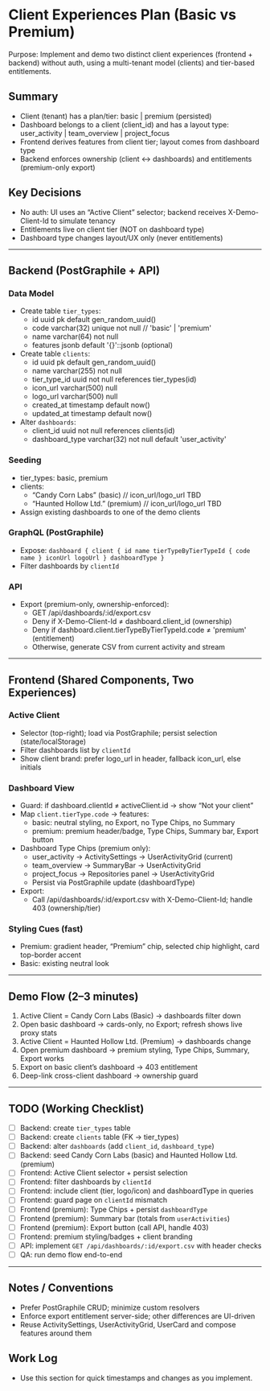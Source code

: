 # Client Experiences Plan (Basic vs Premium)

Purpose: Implement and demo two distinct client experiences (frontend + backend) without auth, using a multi-tenant model (clients) and tier-based entitlements.

## Summary
- Client (tenant) has a plan/tier: basic | premium (persisted)
- Dashboard belongs to a client (client_id) and has a layout type: user_activity | team_overview | project_focus
- Frontend derives features from client tier; layout comes from dashboard type
- Backend enforces ownership (client ↔ dashboards) and entitlements (premium-only export)

## Key Decisions
- No auth: UI uses an “Active Client” selector; backend receives X-Demo-Client-Id to simulate tenancy
- Entitlements live on client tier (NOT on dashboard type)
- Dashboard type changes layout/UX only (never entitlements)

---

## Backend (PostGraphile + API)
### Data Model
- Create table `tier_types`:
  - id uuid pk default gen_random_uuid()
  - code varchar(32) unique not null  // 'basic' | 'premium'
  - name varchar(64) not null
  - features jsonb default '{}'::jsonb (optional)
- Create table `clients`:
  - id uuid pk default gen_random_uuid()
  - name varchar(255) not null
  - tier_type_id uuid not null references tier_types(id)
  - icon_url varchar(500) null
  - logo_url varchar(500) null
  - created_at timestamp default now()
  - updated_at timestamp default now()
- Alter `dashboards`:
  - client_id uuid not null references clients(id)
  - dashboard_type varchar(32) not null default 'user_activity'

### Seeding
- tier_types: basic, premium
- clients:
  - “Candy Corn Labs” (basic)  // icon_url/logo_url TBD
  - “Haunted Hollow Ltd.” (premium)  // icon_url/logo_url TBD
- Assign existing dashboards to one of the demo clients

### GraphQL (PostGraphile)
- Expose: `dashboard { client { id name tierTypeByTierTypeId { code name } iconUrl logoUrl } dashboardType }`
- Filter dashboards by `clientId`

### API
- Export (premium-only, ownership-enforced):
  - GET /api/dashboards/:id/export.csv
  - Deny if X-Demo-Client-Id ≠ dashboard.client_id (ownership)
  - Deny if dashboard.client.tierTypeByTierTypeId.code ≠ 'premium' (entitlement)
  - Otherwise, generate CSV from current activity and stream

---

## Frontend (Shared Components, Two Experiences)
### Active Client
- Selector (top-right); load via PostGraphile; persist selection (state/localStorage)
- Filter dashboards list by `clientId`
- Show client brand: prefer logo_url in header, fallback icon_url, else initials

### Dashboard View
- Guard: if dashboard.clientId ≠ activeClient.id → show “Not your client”
- Map `client.tierType.code` → features:
  - basic: neutral styling, no Export, no Type Chips, no Summary
  - premium: premium header/badge, Type Chips, Summary bar, Export button
- Dashboard Type Chips (premium only):
  - user_activity → ActivitySettings → UserActivityGrid (current)
  - team_overview → SummaryBar → UserActivityGrid
  - project_focus → Repositories panel → UserActivityGrid
  - Persist via PostGraphile update (dashboardType)
- Export:
  - Call /api/dashboards/:id/export.csv with X-Demo-Client-Id; handle 403 (ownership/tier)

### Styling Cues (fast)
- Premium: gradient header, “Premium” chip, selected chip highlight, card top-border accent
- Basic: existing neutral look

---

## Demo Flow (2–3 minutes)
1) Active Client = Candy Corn Labs (Basic) → dashboards filter down
2) Open basic dashboard → cards-only, no Export; refresh shows live proxy stats
3) Active Client = Haunted Hollow Ltd. (Premium) → dashboards change
4) Open premium dashboard → premium styling, Type Chips, Summary, Export works
5) Export on basic client’s dashboard → 403 entitlement
6) Deep-link cross-client dashboard → ownership guard

---

## TODO (Working Checklist)
- [ ] Backend: create `tier_types` table
- [ ] Backend: create `clients` table (FK → tier_types)
- [ ] Backend: alter `dashboards` (add `client_id`, `dashboard_type`)
- [ ] Backend: seed Candy Corn Labs (basic) and Haunted Hollow Ltd. (premium)
- [ ] Frontend: Active Client selector + persist selection
- [ ] Frontend: filter dashboards by `clientId`
- [ ] Frontend: include client (tier, logo/icon) and dashboardType in queries
- [ ] Frontend: guard page on `clientId` mismatch
- [ ] Frontend (premium): Type Chips + persist `dashboardType`
- [ ] Frontend (premium): Summary bar (totals from `userActivities`)
- [ ] Frontend (premium): Export button (call API, handle 403)
- [ ] Frontend: premium styling/badges + client branding
- [ ] API: implement `GET /api/dashboards/:id/export.csv` with header checks
- [ ] QA: run demo flow end-to-end

---

## Notes / Conventions
- Prefer PostGraphile CRUD; minimize custom resolvers
- Enforce export entitlement server-side; other differences are UI-driven
- Reuse ActivitySettings, UserActivityGrid, UserCard and compose features around them

## Work Log
- Use this section for quick timestamps and changes as you implement.
